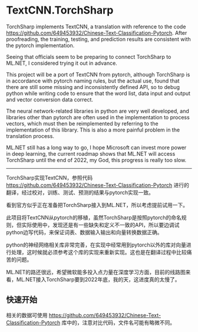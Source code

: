# TextCNN.TorchSharp

TorchSharp implements TextCNN, a translation with reference to the code https://github.com/649453932/Chinese-Text-Classification-Pytorch. After proofreading, the training, testing, and prediction results are consistent with the pytorch implementation.

Seeing that officials seem to be preparing to connect TorchSharp to ML.NET, I considered trying it out in advance.

This project will be a port of TextCNN from pytorch, although TorchSharp is in accordance with pytorch naming rules, but the actual use, found that there are still some missing and inconsistently defined API, so to debug python while writing code to ensure that the word list, data input and output and vector conversion data correct.

The neural network-related libraries in python are very well developed, and libraries other than pytorch are often used in the implementation to process vectors, which must then be reimplemented by referring to the implementation of this library. This is also a more painful problem in the translation process.

ML.NET still has a long way to go, I hope Microsoft can invest more power in deep learning, the current roadmap shows that ML.NET will access TorchSharp until the end of 2022, my God, this progress is really too slow.

----

TorchSharp实现TextCNN，参照代码 https://github.com/649453932/Chinese-Text-Classification-Pytorch 进行的翻译，经过校对，训练、测试、预测的结果与pytorch实现一致。

看到官方似乎正在准备把TorchSharp接入到ML.NET，所以考虑提前试用一下。

此项目将TextCNN从pytorch的移植，虽然TorchSharp是按照pytorch的命名规则，但实际使用中，发现还是有一些缺失和定义不一致的API，所以要边调试python边写代码，来保证词表、数据输入输出和向量转换数据正确。

python的神经网络相关库非常完善，在实现中经常用到pytorch以外的库对向量进行处理，这时候就必须参考这个库的实现来重新实现。这也是在翻译过程中比较痛苦的问题。

ML.NET的路还很远，希望微软能多投入点力量在深度学习方面，目前的线路图来看，ML.NET接入TorchSharp要到2022年底，我的天，这进度真的太慢了。

## 快速开始

相关的数据可使用 https://github.com/649453932/Chinese-Text-Classification-Pytorch 库中的，注意对比代码，文件名可能有略微不同。
